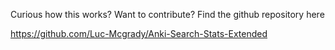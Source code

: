 Curious how this works? Want to contribute? Find the github repository here

https://github.com/Luc-Mcgrady/Anki-Search-Stats-Extended